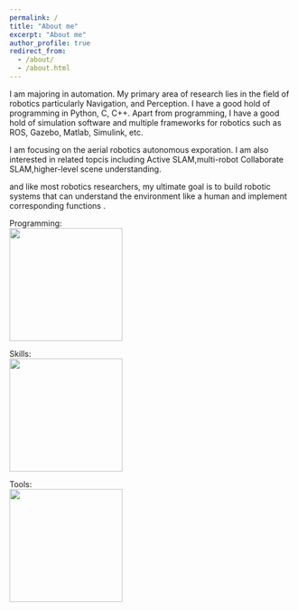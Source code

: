 ```yaml
---
permalink: /
title: "About me"
excerpt: "About me"
author_profile: true
redirect_from: 
  - /about/
  - /about.html
---
```


I am majoring in automation. My primary area of research lies in the field of robotics particularly Navigation, and Perception. I have a good hold of programming in Python, C, C++. Apart from programming, I have a good hold of simulation software and multiple frameworks for robotics such as ROS, Gazebo, Matlab, Simulink, etc. 

I am focusing on the aerial robotics autonomous exporation. I am also interested in related topcis including Active SLAM,multi-robot Collaborate SLAM,higher-level scene understanding.

and like most robotics researchers, my ultimate goal is to build robotic systems that can understand the environment like a human and implement corresponding functions .

Programming:  \
<img src="https://user-images.githubusercontent.com/64770184/226494299-ea55c179-3d1b-4300-a82e-6565fc33d273.png" width="200"/>

Skills:\
<img src="https://user-images.githubusercontent.com/64770184/226494397-df6f3f67-e865-4d7c-9b26-f7a4e152593b.png" width="200"/>
 
Tools:\
<img src="https://user-images.githubusercontent.com/64770184/226494441-61c4e646-f768-4e45-8d72-648bae67784c.png" width="200"/>
